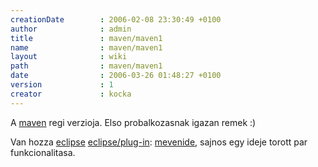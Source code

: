 ```yaml
---
creationDate        : 2006-02-08 23:30:49 +0100 
author              : admin 
title               : maven/maven1 
name                : maven/maven1 
layout              : wiki 
path                : maven/maven1 
date                : 2006-03-26 01:48:27 +0100 
version             : 1 
creator             : kocka 
---
```


A [maven](../maven.html) regi verzioja. Elso probalkozasnak igazan remek :)

Van hozza [eclipse](../Eclipse.html) [eclipse/plug-in](../Eclipse/Plug-in.html): [mevenide](../mevenide.html), sajnos egy ideje torott par funkcionalitasa.
